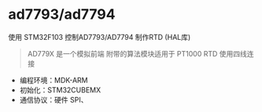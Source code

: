# ad7793/ad7794
使用 STM32F103 控制AD7793/AD7794 制作RTD (HAL库)
>AD779X 是一个模拟前端 附带的算法模块适用于 PT1000 
>RTD 使用四线连接
- 编程环境：MDK-ARM
- 初始化：STM32CUBEMX
- 通信协议：硬件 SPI、
